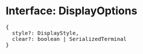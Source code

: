 # Interface: DisplayOptions

<pre>
{
  style?: <Ref to="./display-style">DisplayStyle</Ref>,
  clear?: boolean | <Ref to="./serialized-terminal">SerializedTerminal</Ref>
}
</pre>
